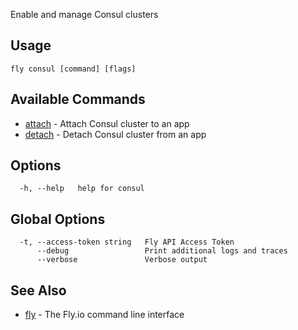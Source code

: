 Enable and manage Consul clusters

## Usage
~~~
fly consul [command] [flags]
~~~

## Available Commands
* [attach](/docs/flyctl/fly-consul-attach/)	 - Attach Consul cluster to an app
* [detach](/docs/flyctl/fly-consul-detach/)	 - Detach Consul cluster from an app

## Options

~~~
  -h, --help   help for consul
~~~

## Global Options

~~~
  -t, --access-token string   Fly API Access Token
      --debug                 Print additional logs and traces
      --verbose               Verbose output
~~~

## See Also

* [fly](/docs/flyctl/fly/)	 - The Fly.io command line interface

